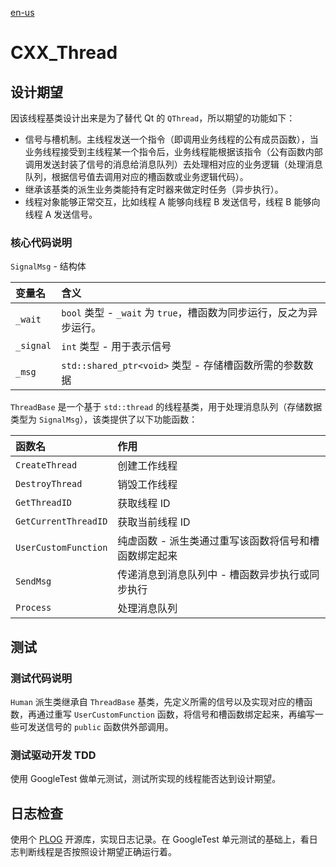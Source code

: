 [en-us](./README.md)

# CXX_Thread

## 设计期望

因该线程基类设计出来是为了替代 Qt 的 `QThread`，所以期望的功能如下：

- 信号与槽机制。主线程发送一个指令（即调用业务线程的公有成员函数），当业务线程接受到主线程某一个指令后，业务线程能根据该指令（公有函数内部调用发送封装了信号的消息给消息队列）去处理相对应的业务逻辑（处理消息队列，根据信号值去调用对应的槽函数或业务逻辑代码）。
- 继承该基类的派生业务类能持有定时器来做定时任务（异步执行）。
- 线程对象能够正常交互，比如线程 A 能够向线程 B 发送信号，线程 B 能够向线程 A 发送信号。

### 核心代码说明

`SignalMsg` - 结构体

| 变量名    | 含义                                                             |
|:----------|:---------------------------------------------------------------|
| `_wait`   | `bool` 类型 - `_wait` 为 `true`，槽函数为同步运行，反之为异步运行。 |
| `_signal` | `int` 类型 - 用于表示信号                                        |
| `_msg`    | `std::shared_ptr<void>` 类型 - 存储槽函数所需的参数数据          |

`ThreadBase` 是一个基于 `std::thread` 的线程基类，用于处理消息队列（存储数据类型为 `SignalMsg`），该类提供了以下功能函数：

| 函数名               | 作用                                                  |
|:---------------------|:----------------------------------------------------|
| `CreateThread`       | 创建工作线程                                          |
| `DestroyThread`      | 销毁工作线程                                          |
| `GetThreadID`        | 获取线程 ID                                           |
| `GetCurrentThreadID` | 获取当前线程 ID                                       |
| `UserCustomFunction` | 纯虚函数 - 派生类通过重写该函数将信号和槽函数绑定起来 |
| `SendMsg`            | 传递消息到消息队列中 - 槽函数异步执行或同步执行       |
| `Process`            | 处理消息队列                                          |

## 测试

### 测试代码说明

`Human` 派生类继承自 `ThreadBase` 基类，先定义所需的信号以及实现对应的槽函数，再通过重写 `UserCustomFunction` 函数，将信号和槽函数绑定起来，再编写一些可发送信号的 `public` 函数供外部调用。

### 测试驱动开发 TDD

使用 GoogleTest 做单元测试，测试所实现的线程能否达到设计期望。

## 日志检查

使用个 [PLOG](https://github.com/SergiusTheBest/plog) 开源库，实现日志记录。在 GoogleTest 单元测试的基础上，看日志判断线程是否按照设计期望正确运行着。